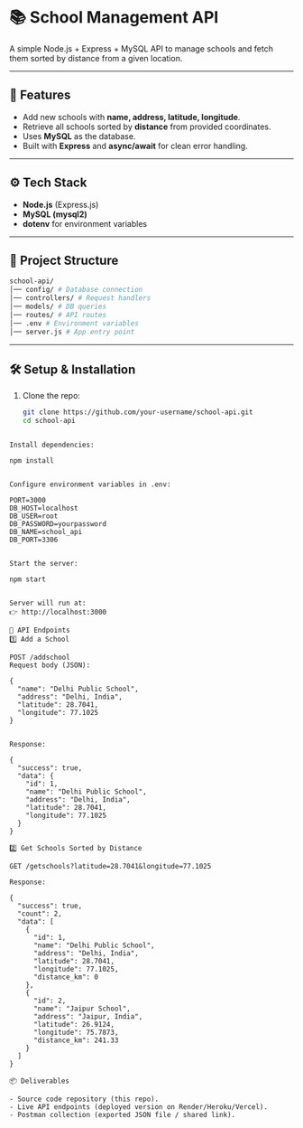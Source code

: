 # 📚 School Management API

A simple Node.js + Express + MySQL API to manage schools and fetch them sorted by distance from a given location.

---

## 🚀 Features
- Add new schools with **name, address, latitude, longitude**.  
- Retrieve all schools sorted by **distance** from provided coordinates.  
- Uses **MySQL** as the database.  
- Built with **Express** and **async/await** for clean error handling.  

---

## ⚙️ Tech Stack
- **Node.js** (Express.js)  
- **MySQL (mysql2)**  
- **dotenv** for environment variables  

---

## 📂 Project Structure
```bash
school-api/
│── config/ # Database connection
│── controllers/ # Request handlers
│── models/ # DB queries
│── routes/ # API routes
│── .env # Environment variables
│── server.js # App entry point
```

---

## 🛠️ Setup & Installation

1. Clone the repo:
   ```bash
   git clone https://github.com/your-username/school-api.git
   cd school-api
```

Install dependencies:

npm install


Configure environment variables in .env:

PORT=3000
DB_HOST=localhost
DB_USER=root
DB_PASSWORD=yourpassword
DB_NAME=school_api
DB_PORT=3306


Start the server:

npm start


Server will run at:
👉 http://localhost:3000

📌 API Endpoints
1️⃣ Add a School

POST /addschool
Request body (JSON):

{
  "name": "Delhi Public School",
  "address": "Delhi, India",
  "latitude": 28.7041,
  "longitude": 77.1025
}


Response:

{
  "success": true,
  "data": {
    "id": 1,
    "name": "Delhi Public School",
    "address": "Delhi, India",
    "latitude": 28.7041,
    "longitude": 77.1025
  }
}

2️⃣ Get Schools Sorted by Distance

GET /getschools?latitude=28.7041&longitude=77.1025

Response:

{
  "success": true,
  "count": 2,
  "data": [
    {
      "id": 1,
      "name": "Delhi Public School",
      "address": "Delhi, India",
      "latitude": 28.7041,
      "longitude": 77.1025,
      "distance_km": 0
    },
    {
      "id": 2,
      "name": "Jaipur School",
      "address": "Jaipur, India",
      "latitude": 26.9124,
      "longitude": 75.7873,
      "distance_km": 241.33
    }
  ]
}

📦 Deliverables

- Source code repository (this repo).
- Live API endpoints (deployed version on Render/Heroku/Vercel).
- Postman collection (exported JSON file / shared link).